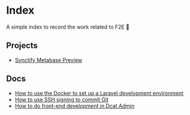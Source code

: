 # Index
A simple index to record the work related to F2E 🙂

## Projects
- [Synctify Metabase Preview](https://github.com/fayhsieh/syncitfy-metabase)

## Docs
- [How to use the Docker to set up a Laravel development environment](https://hackmd.io/@Q8hiNm0qQ6ycS6lJBXhBLA/r1J4uKP32)
- [How to use SSH signing to commit Git](https://hackmd.io/@Q8hiNm0qQ6ycS6lJBXhBLA/SkYFzv4p2)
- [How to do front-end development in Dcat Admin](https://hackmd.io/@Q8hiNm0qQ6ycS6lJBXhBLA/rk_QHf7a2)
